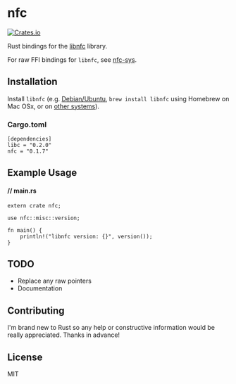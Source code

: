 # nfc

[![Crates.io](https://img.shields.io/crates/v/nfc.svg?maxAge=2592000)](https://crates.io/crates/nfc)

Rust bindings for the [libnfc](https://github.com/nfc-tools/libnfc) library.

For raw FFI bindings for `libnfc`, see [nfc-sys](https://github.com/dsgriffin/nfc-sys).

## Installation

Install `libnfc` (e.g. [Debian/Ubuntu](http://nfc-tools.org/index.php?title=Libnfc#Debian_.2F_Ubuntu), `brew install libnfc` using Homebrew on Mac OSx, or on [other systems](http://nfc-tools.org/index.php?title=Libnfc#Installation)).

### Cargo.toml

    [dependencies]
    libc = "0.2.0"
    nfc = "0.1.7"
    
## Example Usage

#### // main.rs    
    extern crate nfc;
    
    use nfc::misc::version;
    
    fn main() {
        println!("libnfc version: {}", version());
    }
    
## TODO

* Replace any raw pointers
* Documentation
  
## Contributing
    
I'm brand new to Rust so any help or constructive information would be really appreciated. Thanks in advance!    
    
## License
    
MIT    
